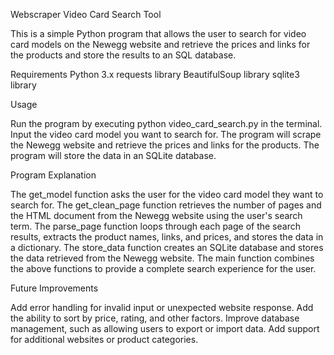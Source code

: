 Webscraper Video Card Search Tool

This is a simple Python program that allows the user to search for video card models on the Newegg website and retrieve the prices and links for the products and store the results to an SQL database.

Requirements
Python 3.x
requests library
BeautifulSoup library
sqlite3 library

Usage

Run the program by executing python video_card_search.py in the terminal.
Input the video card model you want to search for.
The program will scrape the Newegg website and retrieve the prices and links for the products.
The program will store the data in an SQLite database.

Program Explanation

The get_model function asks the user for the video card model they want to search for.
The get_clean_page function retrieves the number of pages and the HTML document from the Newegg website using the user's search term.
The parse_page function loops through each page of the search results, extracts the product names, links, and prices, and stores the data in a dictionary.
The store_data function creates an SQLite database and stores the data retrieved from the Newegg website.
The main function combines the above functions to provide a complete search experience for the user.

Future Improvements

Add error handling for invalid input or unexpected website response.
Add the ability to sort by price, rating, and other factors.
Improve database management, such as allowing users to export or import data.
Add support for additional websites or product categories.


